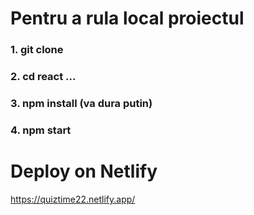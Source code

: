 # Pentru a rula local proiectul

### 1. git clone 

### 2. cd react ...

### 3. npm install (va dura putin)

### 4. npm start



# Deploy on Netlify

https://quiztime22.netlify.app/
